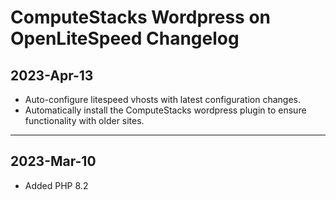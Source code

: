 # ComputeStacks Wordpress on OpenLiteSpeed Changelog

## 2023-Apr-13

* Auto-configure litespeed vhosts with latest configuration changes.
* Automatically install the ComputeStacks wordpress plugin to ensure functionality with older sites.

***

## 2023-Mar-10

* Added PHP 8.2 